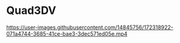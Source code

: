 # Quad3DV
 
 
 

https://user-images.githubusercontent.com/14845756/172318922-071a4744-3685-41ce-bae3-3dec571ed05e.mp4

